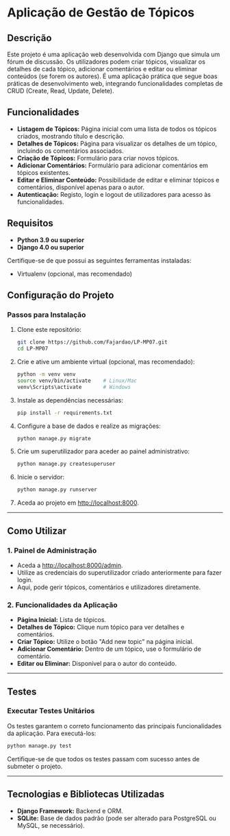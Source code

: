 # Aplicação de Gestão de Tópicos

## Descrição
Este projeto é uma aplicação web desenvolvida com Django que simula um fórum de discussão. Os utilizadores podem criar tópicos, visualizar os detalhes de cada tópico, adicionar comentários e editar ou eliminar conteúdos (se forem os autores). É uma aplicação prática que segue boas práticas de desenvolvimento web, integrando funcionalidades completas de CRUD (Create, Read, Update, Delete).

## Funcionalidades
- **Listagem de Tópicos:** Página inicial com uma lista de todos os tópicos criados, mostrando título e descrição.
- **Detalhes de Tópicos:** Página para visualizar os detalhes de um tópico, incluindo os comentários associados.
- **Criação de Tópicos:** Formulário para criar novos tópicos.
- **Adicionar Comentários:** Formulário para adicionar comentários em tópicos existentes.
- **Editar e Eliminar Conteúdo:** Possibilidade de editar e eliminar tópicos e comentários, disponível apenas para o autor.
- **Autenticação:** Registo, login e logout de utilizadores para acesso às funcionalidades.

## Requisitos
- **Python 3.9 ou superior**
- **Django 4.0 ou superior**

Certifique-se de que possui as seguintes ferramentas instaladas:
- Virtualenv (opcional, mas recomendado)

## Configuração do Projeto

### Passos para Instalação
1. Clone este repositório:
   ```bash
   git clone https://github.com/Fajardao/LP-MP07.git
   cd LP-MP07
   ```

2. Crie e ative um ambiente virtual (opcional, mas recomendado):
   ```bash
   python -m venv venv
   source venv/bin/activate    # Linux/Mac
   venv\Scripts\activate       # Windows
   ```

3. Instale as dependências necessárias:
   ```bash
   pip install -r requirements.txt
   ```

4. Configure a base de dados e realize as migrações:
   ```bash
   python manage.py migrate
   ```

5. Crie um superutilizador para aceder ao painel administrativo:
   ```bash
   python manage.py createsuperuser
   ```

6. Inicie o servidor:
   ```bash
   python manage.py runserver
   ```

7. Aceda ao projeto em [http://localhost:8000](http://localhost:8000).

---

## Como Utilizar

### 1. Painel de Administração
- Aceda a [http://localhost:8000/admin](http://localhost:8000/admin).
- Utilize as credenciais do superutilizador criado anteriormente para fazer login.
- Aqui, pode gerir tópicos, comentários e utilizadores diretamente.

### 2. Funcionalidades da Aplicação
- **Página Inicial:** Lista de tópicos.
- **Detalhes de Tópico:** Clique num tópico para ver detalhes e comentários.
- **Criar Tópico:** Utilize o botão "Add new topic" na página inicial.
- **Adicionar Comentário:** Dentro de um tópico, use o formulário de comentário.
- **Editar ou Eliminar:** Disponível para o autor do conteúdo.

---

## Testes

### Executar Testes Unitários
Os testes garantem o correto funcionamento das principais funcionalidades da aplicação. Para executá-los:
```bash
python manage.py test
```

Certifique-se de que todos os testes passam com sucesso antes de submeter o projeto.

---

## Tecnologias e Bibliotecas Utilizadas
- **Django Framework:** Backend e ORM.
- **SQLite:** Base de dados padrão (pode ser alterado para PostgreSQL ou MySQL, se necessário).